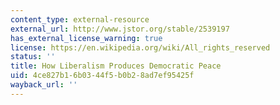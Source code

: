 ```yaml
---
content_type: external-resource
external_url: http://www.jstor.org/stable/2539197
has_external_license_warning: true
license: https://en.wikipedia.org/wiki/All_rights_reserved
status: ''
title: How Liberalism Produces Democratic Peace
uid: 4ce827b1-6b03-44f5-b0b2-8ad7ef95425f
wayback_url: ''
---
```

